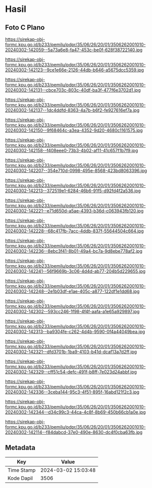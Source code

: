 # Hasil

## Foto C Plano

https://sirekap-obj-formc.kpu.go.id/b233/pemilu/pdpr/35/06/26/20/01/3506262001010-20240302-142059--5a73a6e8-fa47-453c-be0f-628f38722140.jpg

https://sirekap-obj-formc.kpu.go.id/b233/pemilu/pdpr/35/06/26/20/01/3506262001010-20240302-142123--9ce1e66e-2126-44db-b646-a5675dcc5359.jpg

https://sirekap-obj-formc.kpu.go.id/b233/pemilu/pdpr/35/06/26/20/01/3506262001010-20240302-142131--cbce703c-803c-40df-ba3f-477f6e3702d1.jpg

https://sirekap-obj-formc.kpu.go.id/b233/pemilu/pdpr/35/06/26/20/01/3506262001010-20240302-142137--1dc4ddfd-8363-4a7b-b6f2-fe927616ef7a.jpg

https://sirekap-obj-formc.kpu.go.id/b233/pemilu/pdpr/35/06/26/20/01/3506262001010-20240302-142150--9f68464c-a3ea-4352-9d20-4680c1161575.jpg

https://sirekap-obj-formc.kpu.go.id/b233/pemilu/pdpr/35/06/26/20/01/3506262001010-20240302-142158--f408eee0-73b3-4b02-af11-41c657f1b7f9.jpg

https://sirekap-obj-formc.kpu.go.id/b233/pemilu/pdpr/35/06/26/20/01/3506262001010-20240302-142207--354e710d-0998-495e-8568-423bd8063396.jpg

https://sirekap-obj-formc.kpu.go.id/b233/pemilu/pdpr/35/06/26/20/01/3506262001010-20240302-142213--372519e1-6284-46b6-91f5-d92fd4f2a536.jpg

https://sirekap-obj-formc.kpu.go.id/b233/pemilu/pdpr/35/06/26/20/01/3506262001010-20240302-142221--e71d650d-a5ae-4393-b36d-c063943fb120.jpg

https://sirekap-obj-formc.kpu.go.id/b233/pemilu/pdpr/35/06/26/20/01/3506262001010-20240302-142228--68c417fb-7acc-4ddb-837f-55644504c664.jpg

https://sirekap-obj-formc.kpu.go.id/b233/pemilu/pdpr/35/06/26/20/01/3506262001010-20240302-142236--8ebc3f41-8b01-49a4-bc7a-9d8ebe778af2.jpg

https://sirekap-obj-formc.kpu.go.id/b233/pemilu/pdpr/35/06/26/20/01/3506262001010-20240302-142241--56f9669b-3c06-4d4d-ab77-204b5d229655.jpg

https://sirekap-obj-formc.kpu.go.id/b233/pemilu/pdpr/35/06/26/20/01/3506262001010-20240302-142248--2e1b03df-e1ae-405c-a877-122df1e1dd68.jpg

https://sirekap-obj-formc.kpu.go.id/b233/pemilu/pdpr/35/06/26/20/01/3506262001010-20240302-142302--593cc246-1f98-4f4f-aafa-a1e65a929897.jpg

https://sirekap-obj-formc.kpu.go.id/b233/pemilu/pdpr/35/06/26/20/01/3506262001010-20240302-142313--ba9304fe-c262-4d4b-9590-0f4a44049bea.jpg

https://sirekap-obj-formc.kpu.go.id/b233/pemilu/pdpr/35/06/26/20/01/3506262001010-20240302-142321--dfd3701b-1ba9-4103-b41d-dcaf13a7d2ff.jpg

https://sirekap-obj-formc.kpu.go.id/b233/pemilu/pdpr/35/06/26/20/01/3506262001010-20240302-142329--cff51c54-defc-491f-b8ff-7e023d24abbf.jpg

https://sirekap-obj-formc.kpu.go.id/b233/pemilu/pdpr/35/06/26/20/01/3506262001010-20240302-142336--3ceba144-95c3-4f51-895f-16abd121f2c3.jpg

https://sirekap-obj-formc.kpu.go.id/b233/pemilu/pdpr/35/06/26/20/01/3506262001010-20240302-142344--d34c99c3-44ca-4c8f-8b69-450b66cb1a0e.jpg

https://sirekap-obj-formc.kpu.go.id/b233/pemilu/pdpr/35/06/26/20/01/3506262001010-20240302-142114--f84dabcd-37e0-490e-8630-dc4f0cba63fb.jpg


## Metadata

| Key        | Value               |
| ---------- | ------------------- |
| Time Stamp | 2024-03-02 15:03:48 |
| Kode Dapil | 3506                |



